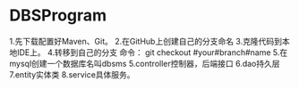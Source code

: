 # DBSProgram
1.先下载配置好Maven、Git。
2.在GitHub上创建自己的分支命名
3.克隆代码到本地IDE上。
4.转移到自己的分支 命令： git checkout #your#branch#name
5.在mysql创建一个数据库名叫dbsms
5.controller控制器，后端接口
6.dao持久层
7.entity实体类
8.service具体服务。
